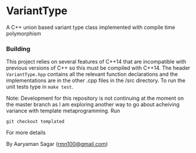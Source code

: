 # VariantType

A C++ union based variant type class implemented with compile time
polymorphism 

### Building
This project relies on several features of C++14 that are incompatible with
previous versions of C++ so this must be compiled with C++14.  The header
`VariantType.hpp` contains all the relevant function declarations and the
implementations are in the other .cpp files in the /src directory.  To run the
unit tests type in ``make test``. 

Note: Development for this repository is not continuing at the moment on the
master branch as I am exploring another way to go about acheiving variance
with template metaprogramming.  Run

```shell
git checkout templated
```

For more details

By Aaryaman Sagar (rmn100@gmail.com) 
